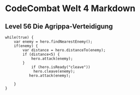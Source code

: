 # CodeCombat Welt 4 Markdown
## Level 56 Die Agrippa-Verteidigung
```
while(true) {
    var enemy = hero.findNearestEnemy();
    if(enemy) {
        var distance = hero.distanceTo(enemy);
        if (distance<5) {
            hero.attack(enemy);
        }
            if (hero.isReady("cleave"))
             hero.cleave(enemy);
           hero.attack(enemy);
            
    }
}
```